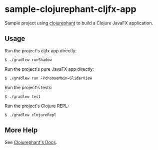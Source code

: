 # sample-clojurephant-cljfx-app

Sample project using [clojurephant](https://github.com/clojurephant) to build a Clojure JavaFX application.

## Usage

Run the project's cljfx app directly:

```
$ ./gradlew runShadow
```

Run the project's pure JavaFX app directly:
```
$ ./gradlew run -PchooseMain=SliderView
```

Run the project's tests:

```
$ ./gradlew test
```

Run the project's Clojure REPL:
```
$ ./gradlew clojureRepl
```

## More Help

See [Clojurephant's Docs](https://clojurephant.dev).
